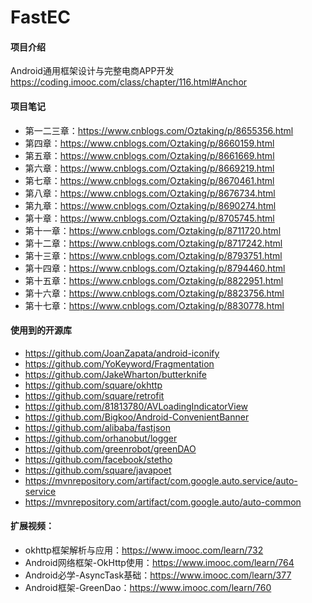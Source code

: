 # FastEC

#### 项目介绍
Android通用框架设计与完整电商APP开发<br/>
https://coding.imooc.com/class/chapter/116.html#Anchor

#### 项目笔记
- 第一二三章：https://www.cnblogs.com/Oztaking/p/8655356.html
- 第四章：https://www.cnblogs.com/Oztaking/p/8660159.html
- 第五章：https://www.cnblogs.com/Oztaking/p/8661669.html
- 第六章：https://www.cnblogs.com/Oztaking/p/8669219.html
- 第七章：https://www.cnblogs.com/Oztaking/p/8670461.html
- 第八章：https://www.cnblogs.com/Oztaking/p/8676734.html
- 第九章：https://www.cnblogs.com/Oztaking/p/8690274.html
- 第十章：https://www.cnblogs.com/Oztaking/p/8705745.html
- 第十一章：https://www.cnblogs.com/Oztaking/p/8711720.html
- 第十二章：https://www.cnblogs.com/Oztaking/p/8717242.html
- 第十三章：https://www.cnblogs.com/Oztaking/p/8793751.html
- 第十四章：https://www.cnblogs.com/Oztaking/p/8794460.html
- 第十五章：https://www.cnblogs.com/Oztaking/p/8822951.html
- 第十六章：https://www.cnblogs.com/Oztaking/p/8823756.html
- 第十七章：https://www.cnblogs.com/Oztaking/p/8830778.html

#### 使用到的开源库
- https://github.com/JoanZapata/android-iconify
- https://github.com/YoKeyword/Fragmentation
- https://github.com/JakeWharton/butterknife
- https://github.com/square/okhttp
- https://github.com/square/retrofit
- https://github.com/81813780/AVLoadingIndicatorView
- https://github.com/Bigkoo/Android-ConvenientBanner
- https://github.com/alibaba/fastjson
- https://github.com/orhanobut/logger
- https://github.com/greenrobot/greenDAO
- https://github.com/facebook/stetho
- https://github.com/square/javapoet
- https://mvnrepository.com/artifact/com.google.auto.service/auto-service
- https://mvnrepository.com/artifact/com.google.auto/auto-common

#### 扩展视频：
- okhttp框架解析与应用：https://www.imooc.com/learn/732
- Android网络框架-OkHttp使用：https://www.imooc.com/learn/764
- Android必学-AsyncTask基础：https://www.imooc.com/learn/377
- Android框架-GreenDao：https://www.imooc.com/learn/760